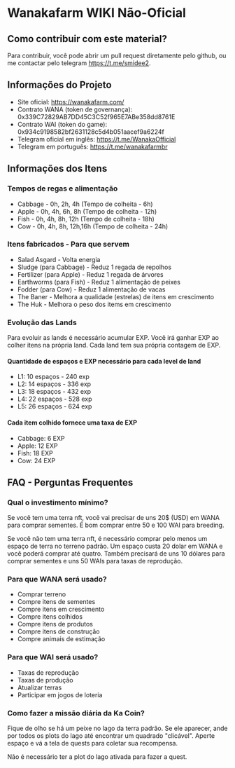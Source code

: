 # Wanakafarm WIKI Não-Oficial

## Como contribuir com este material?

Para contribuir, você pode abrir um pull request diretamente pelo github, ou me contactar pelo telegram https://t.me/smidee2.

## Informações do Projeto

- Site oficial: https://wanakafarm.com/
- Contrato WANA (token de governança): 0x339C72829AB7DD45C3C52f965E7ABe358dd8761E
- Contrato WAI (token do game): 0x934c9198582bf2631128c5d4b051aacef9a6224f
- Telegram oficial em inglês: https://t.me/WanakaOfficial
- Telegram em português: https://t.me/wanakafarmbr

## Informações dos Itens

### Tempos de regas e alimentação

* Cabbage - 0h, 2h, 4h (Tempo de colheita - 6h)  
* Apple - 0h, 4h, 6h, 8h (Tempo de colheita - 12h)  
* Fish - 0h, 4h, 8h, 12h (Tempo de colheita - 18h)  
* Cow - 0h, 4h, 8h, 12h,16h (Tempo de colheita - 24h)

### Itens fabricados - Para que servem
* Salad Asgard - Volta energia
* Sludge (para Cabbage) - Reduz 1 regada de repolhos
* Fertilizer (para Apple) - Reduz 1 regada de árvores
* Earthworms (para Fish) - Reduz 1 alimentação de peixes
* Fodder (para Cow) - Reduz 1 alimentação de vacas
* The Baner - Melhora a qualidade (estrelas) de itens em crescimento
* The Huk - Melhora o peso dos items em crescimento

### Evolução das Lands
Para evoluir as lands é necessário acumular EXP. Você irá ganhar EXP ao colher itens na própria land. Cada land tem sua própria contagem de EXP.

#### Quantidade de espaços e EXP necessário para cada level de land
* L1: 10 espaços - 240 exp
* L2: 14 espaços - 336 exp
* L3: 18 espaços - 432 exp
* L4: 22 espaços - 528 exp
* L5: 26 espaços - 624 exp

#### Cada item colhido fornece uma taxa de EXP
* Cabbage: 6 EXP
* Apple: 12 EXP
* Fish: 18 EXP
* Cow: 24 EXP

## FAQ - Perguntas Frequentes

### Qual o investimento mínimo?

Se você tem uma terra nft, você vai precisar de uns 20$ (USD) em WANA para comprar sementes. É bom comprar entre 50 e 100 WAI para breeding.

Se você não tem uma terra nft, é necessário comprar pelo menos um espaço de terra no terreno padrão. Um espaço custa 20 dolar em WANA e você poderá comprar até quatro. Também precisará de uns 10 dólares para comprar sementes e uns 50 WAIs para taxas de reprodução.

### Para que WANA será usado?
- Comprar terreno
- Compre itens de sementes
- Compre itens em crescimento
- Compre itens colhidos
- Compre itens de produtos
- Compre itens de construção
- Compre animais de estimação

### Para que WAI será usado?
- Taxas de reprodução
- Taxas de produção
- Atualizar terras
- Participar em jogos de loteria

### Como fazer a missão diária da Ka Coin?

Fique de olho se há um peixe no lago da terra padrão. Se ele aparecer, ande por todos os plots do lago até encontrar um quadrado "clicável". Aperte espaço e vá a tela de quests para coletar sua recompensa.

Não é necessário ter a plot do lago ativada para fazer a quest.
